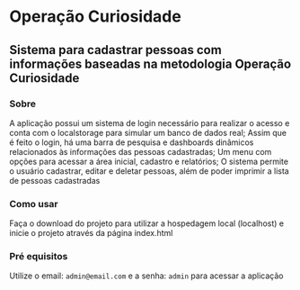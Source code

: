 # Operação Curiosidade
 
## Sistema para cadastrar pessoas com informações baseadas na metodologia Operação Curiosidade

### Sobre
A aplicação possui um sistema de login necessário para realizar o acesso e conta com o localstorage para simular um banco de dados real;
Assim que é feito o login, há uma barra de pesquisa e dashboards dinâmicos relacionados às informações das pessoas cadastradas;
Um menu com opções para acessar a área inicial, cadastro e relatórios;
O sistema permite o usuário cadastrar, editar e deletar pessoas, além de poder imprimir a lista de pessoas cadastradas

### Como usar
Faça o download do projeto para utilizar a hospedagem local (localhost) e inicie o projeto através da página index.html

### Pré equisitos
Utilize o email: `admin@email.com` e a senha: `admin` para acessar a aplicação
